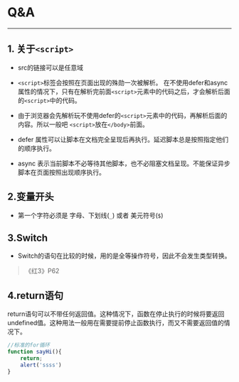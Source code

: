 # Q&A

---

## 1. 关于`<script>`

* src的链接可以是任意域

* `<script>`标签会按照在页面出现的殊勋一次被解析。
在不使用defer和async属性的情况下，只有在解析完前面`<script>`元素中的代码之后，才会解析后面的`<script>`中的代码。


* 由于浏览器会先解析玩不使用defer的`<script>`元素中的代码，再解析后面的内容。所以一般吧 `<script>`放在`</body>`前面。

* defer 属性可以让脚本在文档完全呈现后再执行。延迟脚本总是按照指定他们的顺序执行。

* async 表示当前脚本不必等待其他脚本，也不必阻塞文档呈现。不能保证异步脚本在页面按照出现顺序执行。

## 2.变量开头

* 第一个字符必须是 字母、下划线(`_`) 或者 美元符号(`$`)



## 3.Switch

* Switch的语句在比较的时候，用的是全等操作符号，因此不会发生类型转换。

> 《红3》P62

## 4.return语句

return语句可以不带任何返回值。这种情况下，函数在停止执行的时候将要返回 undefined值。这种用法一般用在需要提前停止函数执行，而又不需要返回值的情况下。

```JavaScript
//标准的for循环
function sayHi(){
    return;
    alert('ssss')
}
```
